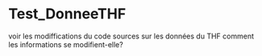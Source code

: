 # Test_DonneeTHF

voir les modiffications du code sources sur les données du THF
comment les informations se modifient-elle? 
